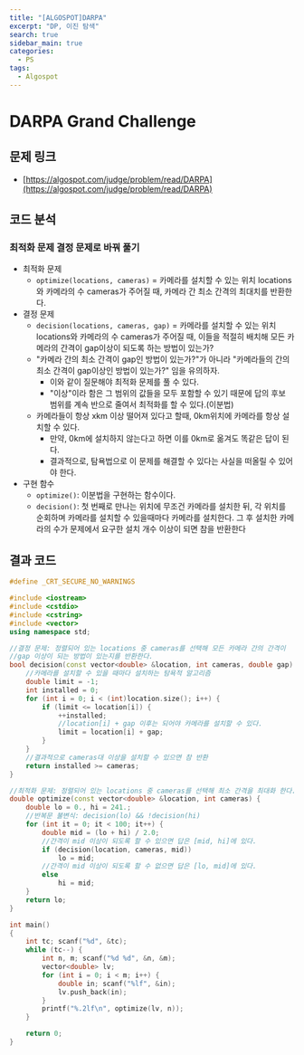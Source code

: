 ```yaml
---
title: "[ALGOSPOT]DARPA"
excerpt: "DP, 이진 탐색"
search: true
sidebar_main: true
categories:
  - PS
tags:
  - Algospot
---
```


# DARPA Grand Challenge

## 문제 링크
- [https://algospot.com/judge/problem/read/DARPA](https://algospot.com/judge/problem/read/DARPA)

## 코드 분석
### 최적화 문제 결정 문제로 바꿔 풀기
- 최적화 문제
  - ```optimize(locations, cameras)``` = 카메라를 설치할 수 있는 위치 locations와 카메라의 수 cameras가 주어질 때, 카메라 간 최소 간격의 최대치를
  반환한다.
- 결정 문제
  - ```decision(locations, cameras, gap)``` = 카메라를 설치할 수 있는 위치 locations와 카메라의 수 cameras가 주어질 때, 이들을 적절히 배치해
  모든 카메라의 간격이 gap이상이 되도록 하는 방법이 있는가?
  - "카메라 간의 최소 간격이 gap인 방법이 있는가?"가 아니라 "카메라들의 간의 최소 간격이 gap이상인 방법이 있는가?" 임을 유의하자.
    - 이와 같이 질문해야 최적화 문제를 풀 수 있다.
    - "이상"이라 함은 그 범위의 값들을 모두 포함할 수 있기 때문에 답의 후보 범위를 계속 반으로 줄여서 최적화를 할 수 있다.(이분법)
  - 카메라들이 항상 xkm 이상 떨어져 있다고 할때, 0km위치에 카메라를 항상 설치할 수 있다.
    - 만약, 0km에 설치하지 않는다고 하면 이를 0km로 옮겨도 똑같은 답이 된다.
    - 결과적으로, 탐욕법으로 이 문제를 해결할 수 있다는 사실을 떠올릴 수 있어야 한다.
- 구현 함수
  - ```optimize()```: 이분법을 구현하는 함수이다.
  - ```decision()```: 첫 번째로 만나는 위치에 무조건 카메라를 설치한 뒤, 각 위치를 순회하며 카메라를 설치할 수 있을때마다 카메라를 설치한다. 그 후
  설치한 카메라의 수가 문제에서 요구한 설치 개수 이상이 되면 참을 반환한다

## 결과 코드

```cpp
#define _CRT_SECURE_NO_WARNINGS

#include <iostream>
#include <cstdio>
#include <cstring>
#include <vector>
using namespace std;

//결정 문제: 정렬되어 있는 locations 중 cameras를 선택해 모든 카메라 간의 간격이
//gap 이상이 되는 방법이 있는지를 반환한다.
bool decision(const vector<double> &location, int cameras, double gap) {
	//카메라를 설치할 수 있을 때마다 설치하는 탐욕적 알고리즘
	double limit = -1;
	int installed = 0;
	for (int i = 0; i < (int)location.size(); i++) {
		if (limit <= location[i]) {
			++installed;
			//location[i] + gap 이후는 되어야 카메라를 설치할 수 있다.
			limit = location[i] + gap;
		}
	}
	//결과적으로 cameras대 이상을 설치할 수 있으면 참 반환
	return installed >= cameras;
}

//최적화 문제: 정렬되어 있는 locations 중 cameras를 선택해 최소 간격을 최대화 한다.
double optimize(const vector<double> &location, int cameras) {
	double lo = 0., hi = 241.;
	//반복문 불변식: decision(lo) && !decision(hi)
	for (int it = 0; it < 100; it++) {
		double mid = (lo + hi) / 2.0;
		//간격이 mid 이상이 되도록 할 수 있으면 답은 [mid, hi]에 있다.
		if (decision(location, cameras, mid))
			lo = mid;
		//간격이 mid 이상이 되도록 할 수 없으면 답은 [lo, mid]에 있다.
		else
			hi = mid;
	}
	return lo;
}

int main()
{
	int tc; scanf("%d", &tc);
	while (tc--) {
		int n, m; scanf("%d %d", &n, &m);
		vector<double> lv;
		for (int i = 0; i < m; i++) {
			double in; scanf("%lf", &in);
			lv.push_back(in);
		}
		printf("%.2lf\n", optimize(lv, n));
	}

	return 0;
}
```
